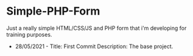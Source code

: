 # Simple-PHP-Form

Just a really simple HTML/CSS/JS and PHP form that i'm developing for training purposes.

- 28/05/2021 -
Title: First Commit
Description: The base project.
